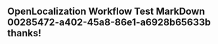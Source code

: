 <properties
ms.topic="hero-topic"
ms.test1="hero-topic"
ms.test2="test"/>

## OpenLocalization Workflow Test MarkDown 00285472-a402-45a8-86e1-a6928b65633b thanks!
